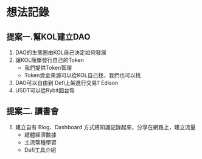 # 想法記錄
## 提案一.幫KOL建立DAO

1. DAO的生態圈由KOL自己決定如何發展
2. 讓KOL簡單發行自己的Token
    - 我們提供Token管理
	- Token資金來源可以從KOL自己找，我們也可以找
3. DAO可以自由到 Defi上架進行交易? Edison
4. USDT可以從Rybit回台幣


## 提案二. 讀書會
1. 建立自有 Blog、Dashboard 方式將知識記錄起來，分享在網路上，建立流量
    - 總體經濟數據
    - 主流幣種學習
    - Defi工具介紹